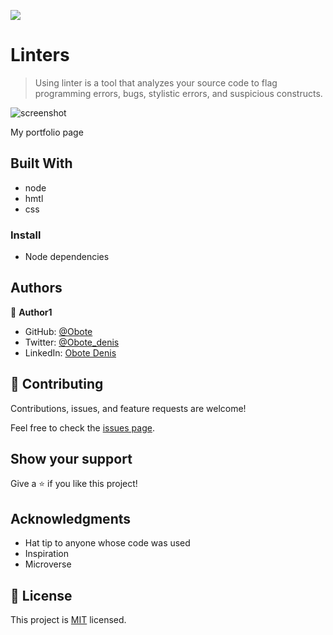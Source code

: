 ![](https://img.shields.io/badge/Microverse-blueviolet)

# Linters

> Using linter is a tool that analyzes your source code to flag programming errors, bugs, stylistic errors, and suspicious constructs.

![screenshot](./app.png)

My portfolio page

## Built With

- node
- hmtl
- css

### Install
- Node dependencies


## Authors

👤 **Author1**

- GitHub: [@Obote](https://github.com/Obote)
- Twitter: [@Obote_denis](https://twitter.com/Obote_denis)
- LinkedIn: [Obote Denis](https://www.linkedin.com/in/obote-denis-9859a2a3/)

## 🤝 Contributing

Contributions, issues, and feature requests are welcome!

Feel free to check the [issues page](../../issues/).

## Show your support

Give a ⭐️ if you like this project!

## Acknowledgments

- Hat tip to anyone whose code was used
- Inspiration
- Microverse

## 📝 License

This project is [MIT](./MIT.md) licensed.
